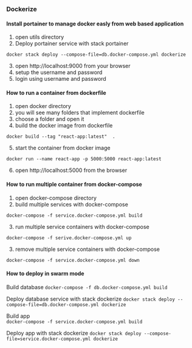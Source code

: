 ### Dockerize
#### Install portainer to manage docker easly from web based application
1. open utils directory
2. Deploy portainer service with stack portainer
```
docker stack deploy --compose-file=db.docker-compose.yml dockerize
```
3. open http://localhost:9000 from your browser
4. setup the username and password
5. login using username and password 

#### How to run a container from dockerfile
1. open docker directory
2. you will see many folders that implement dockerfile
3. choose a folder and open it
4. build the docker image from dockerfile
```
docker build --tag "react-app:latest"  .
```
5. start the container from docker image
```
docker run --name react-app -p 5000:5000 react-app:latest
```
6. open http://localhost:5000 from the browser

#### How to run multiple container from docker-compose
1. open docker-compose directory
2. build multiple services with docker-compose
```
docker-compose -f service.docker-compose.yml build
```
3. run multiple service containers with docker-compose
```
docker-compose -f serive.docker-compose.yml up
```
3. remove multiple service containers with docker-compose
```
docker-compose -f service.docker-compose.yml down
```

#### How to deploy in swarm mode

Build database 
```docker-compose -f db.docker-compose.yml build```

Deploy database service with stack dockerize
```docker stack deploy --compose-file=db.docker-compose.yml dockerize```

Build app   
```docker-compose -f service.docker-compose.yml build```

Deploy app with stack dockerize 
```docker stack deploy --compose-file=service.docker-compose.yml dockerize```
